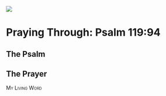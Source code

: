 <img class="intro-right" src="/images/art-paris-psalter.jpg">

<style>
  li {list-style-type: none;}
  p + ul {
    margin-top: -18px;
}
</style>

# Praying Through: Psalm 119:94

## The Psalm

## The Prayer

<div style="font-variant: small-caps;">
My Living Word
</div>

